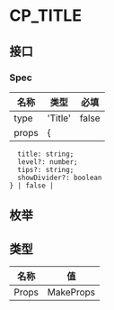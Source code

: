 # CP_TITLE

## 接口

### Spec
| 名称 | 类型 | 必填 |
| --- | --- | --- |
| type | 'Title' | false |
| props | {
      title: string;
      level?: number;
      tips?: string;
      showDivider?: boolean
    } | false |

## 枚举



## 类型

| 名称 | 值 |
| --- | --- |
| Props | MakeProps<Spec> |
